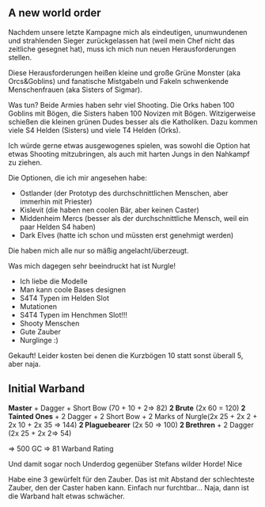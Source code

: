 

## A new world order
Nachdem unsere letzte Kampagne mich als eindeutigen, unumwundenen und strahlenden Sieger zurückgelassen hat (weil mein Chef nicht das zeitliche gesegnet hat), muss ich mich nun neuen Herausforderungen stellen.

Diese Herausforderungen heißen kleine und große Grüne Monster (aka Orcs&Goblins) und fanatische Mistgabeln und Fakeln schwenkende Menschenfrauen (aka Sisters of Sigmar).

Was tun? Beide Armies haben sehr viel Shooting. Die Orks haben 100 Goblins mit Bögen, die Sisters haben 100 Novizen mit Bögen. Witzigerweise schießen die kleinen grünen Dudes besser als die Katholiken.
Dazu kommen viele S4 Helden (Sisters) und viele T4 Helden (Orks).

Ich würde gerne etwas ausgewogenes spielen, was sowohl die Option hat etwas Shooting mitzubringen, als auch mit harten Jungs in den Nahkampf zu ziehen.

Die Optionen, die ich mir angesehen habe:
- Ostlander (der Prototyp des durchschnittlichen Menschen, aber immerhin mit Priester)
- Kislevit (die haben nen coolen Bär, aber keinen Caster)
- Middenheim Mercs (besser als der durchschnittliche Mensch, weil ein paar Helden S4 haben)
- Dark Elves (hatte ich schon und müssten erst genehmigt werden)

Die haben mich alle nur so mäßig angelacht/überzeugt.

Was mich dagegen sehr beeindruckt hat ist Nurgle!
- Ich liebe die Modelle
- Man kann coole Bases designen
- S4T4 Typen im Helden Slot
- Mutationen
- S4T4 Typen im Henchmen Slot!!!
- Shooty Menschen
- Gute Zauber
- Nurglinge :)

Gekauft!
Leider kosten bei denen die Kurzbögen 10 statt sonst überall 5, aber naja.

## Initial Warband

**Master** + Dagger + Short Bow (70 + 10 + 2=> 82)
**2 Brute** (2x 60 = 120)
**2 Tainted Ones** + 2 Dagger + 2 Short Bow + 2 Marks of Nurgle(2x 25 + 2x 2 + 2x 10 + 2x 35 => 144)
**2 Plaguebearer**  (2x 50 => 100)
**2 Brethren** + 2 Dagger (2x 25 + 2x 2=> 54)

=> 500 GC
=> 81 Warband Rating

Und damit sogar noch Underdog gegenüber Stefans wilder Horde! Nice

Habe eine 3 gewürfelt für den Zauber. Das ist mit Abstand der schlechteste Zauber, den der Caster haben kann.
Einfach nur furchtbar...
Naja, dann ist die Warband halt etwas schwächer.
